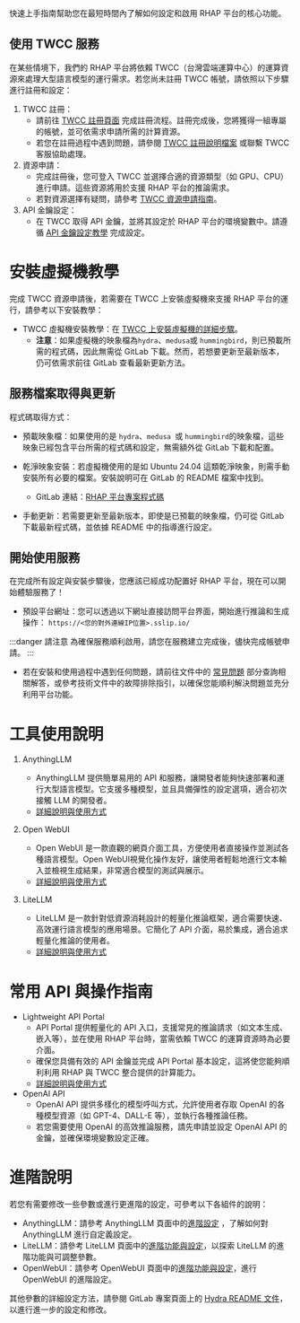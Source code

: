 
快速上手指南幫助您在最短時間內了解如何設定和啟用 RHAP 平台的核心功能。



## 使用 TWCC 服務

在某些情境下，我們的 RHAP 平台將依賴 TWCC（台灣雲端運算中心）的運算資源來處理大型語言模型的運行需求。若您尚未註冊 TWCC 帳號，請依照以下步驟進行註冊和設定：

1. TWCC 註冊：
   - 請前往 [TWCC 註冊頁面](https://iservice.nchc.org.tw/nchc_service/nchc_member_apply_0.php) 完成註冊流程。註冊完成後，您將獲得一組專屬的帳號，並可依需求申請所需的計算資源。
   - 若您在註冊過程中遇到問題，請參閱 [TWCC 註冊說明檔案](https://man.twcc.ai/@twccdocs/By1rH2oaV?type=view#%E8%A8%BB%E5%86%8A%E5%B8%B3%E8%99%9F) 或聯繫 TWCC 客服協助處理。
2. 資源申請：
   - 完成註冊後，您可登入 TWCC 並選擇合適的資源類型（如 GPU、CPU）進行申請。這些資源將用於支援 RHAP 平台的推論需求。
   - 若對資源選擇有疑問，請參考 [TWCC 資源申請指南](https://man.twcc.ai/@twccdocs/By1rH2oaV?type=view#%E8%A8%88%E7%95%AB%E7%94%B3%E8%AB%8B)。
3. API 金鑰設定：
   - 在 TWCC 取得 API 金鑰，並將其設定於 RHAP 平台的環境變數中。請遵循 [API 金鑰設定教學](/docs/sw_intro/sw_intro/Lightweight%20API%20Portal.md) 完成設定。
 
# 安裝虛擬機教學
完成 TWCC 資源申請後，若需要在 TWCC 上安裝虛擬機來支援 RHAP 平台的運行，請參考以下安裝教學：
   - TWCC 虛擬機安裝教學：在 [TWCC 上安裝虛擬機的詳細步驟](/docs/faq_intro/faq/setting_faq.md)。
       - **注意**：如果虛擬機的映象檔為`hydra`、`medusa`或 `hummingbird`，則已預載所需的程式碼，因此無需從 GitLab 下載。然而，若想要更新至最新版本，仍可依需求前往 GitLab 查看最新更新方法。



## 服務檔案取得與更新

程式碼取得方式：
   - 預載映象檔：如果使用的是 `hydra`、`medusa `或 `hummingbird`的映象檔，這些映象已經包含平台所需的程式碼和設定，無需額外從 GitLab 下載和配置。

   - 乾淨映象安裝：若虛擬機使用的是如 Ubuntu 24.04 這類乾淨映象，則需手動安裝所有必要的檔案。安裝說明可在 GitLab 的 README 檔案中找到。

      - GitLab 連結：[RHAP 平台專案程式碼](https://gitlab.td.nchc.org.tw/genai-project/hydra)
   - 手動更新：若需要更新至最新版本，即使是已預載的映象檔，仍可從 GitLab 下載最新程式碼，並依據 README 中的指導進行設定。
 
## 開始使用服務

在完成所有設定與安裝步驟後，您應該已經成功配置好 RHAP 平台，現在可以開始體驗服務了！

- 預設平台網址：您可以透過以下網址直接訪問平台界面，開始進行推論和生成操作：
`https://<您的對外連線IP位置>.sslip.io/`

:::danger 請注意
為確保服務順利啟用，請您在服務建立完成後，儘快完成帳號申請。
:::


 - 若在安裝和使用過程中遇到任何問題，請前往文件中的 [常見問題](/docs/sw_intro/快速上手/服務架設.md) 部分查詢相關解答，或參考技術文件中的故障排除指引，以確保您能順利解決問題並充分利用平台功能。


# 工具使用說明
 1. AnythingLLM
      - AnythingLLM 提供簡單易用的 API 和服務，讓開發者能夠快速部署和運行大型語言模型。它支援多種模型，並且具備彈性的設定選項，適合初次接觸 LLM 的開發者。
      - [詳細說明與使用方式](/docs/sw_intro/tools/AnythingLLM%20使用說明.md)

 2. Open WebUI
      - Open WebUI 是一款直觀的網頁介面工具，方便使用者直接操作並測試各種語言模型。Open WebUI視覺化操作友好，讓使用者輕鬆地進行文本輸入並檢視生成結果，非常適合模型的測試與展示。
      - [詳細說明與使用方式](/docs/sw_intro/tools/OpenWebUI%20使用說明.md)

 3. LiteLLM
      - LiteLLM 是一款針對低資源消耗設計的輕量化推論框架，適合需要快速、高效運行語言模型的應用場景。它簡化了 API 介面，易於集成，適合追求輕量化推論的使用者。
      - [詳細說明與使用方式](/docs/sw_intro/tools/LiteLLM%20使用說明.md)
# 常用 API 與操作指南


 - Lightweight API Portal
    - API Portal 提供輕量化的 API 入口，支援常見的推論請求（如文本生成、嵌入等），並在使用 RHAP 平台時，當需依賴 TWCC 的運算資源時為必要介面。
    - 確保您具備有效的 API 金鑰並完成 API Portal 基本設定，這將使您能夠順利利用 RHAP 與 TWCC 整合提供的計算能力。
    - [詳細說明與使用方式](/docs/sw_intro/sw_intro/Lightweight%20API%20Portal.md)
 - OpenAI API
    - OpenAI API 提供多樣化的模型呼叫方式，允許使用者存取 OpenAI 的各種模型資源（如 GPT-4、DALL-E 等），並執行各種推論任務。
    - 若您需要使用 OpenAI 的高效推論服務，請先申請並設定 OpenAI API 的金鑰，並確保環境變數設定正確。
    




# 進階說明

若您有需要修改一些參數或進行更進階的設定，可參考以下各組件的說明：

 - AnythingLLM：請參考 AnythingLLM 頁面中的[進階設定](/docs/sw_intro/tools/AnythingLLM%20使用說明#進階設定) ，了解如何對 AnythingLLM 進行自定義設定。
 - LiteLLM：請參考 LiteLLM 頁面中的[進階功能與設定](/docs/sw_intro/tools/LiteLLM%20使用說明#進階功能與設定)，以探索 LiteLLM 的進階功能與可調整參數。
 - OpenWebUI：請參考 OpenWebUI 頁面中的[進階功能與設定](/docs/sw_intro/tools/OpenWebUI%20使用說明#進階功能與設定)，進行 OpenWebUI 的進階設定。

其他參數的詳細設定方法，請參閱 GitLab 專案頁面上的 [Hydra README 文件](https://gitlab.td.nchc.org.tw/genai-project/hydra/-/blob/main/README.md?ref_type=heads)，以進行進一步的設定和修改。

